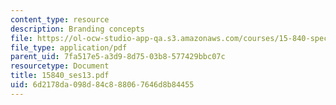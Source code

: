 ```yaml
---
content_type: resource
description: Branding concepts
file: https://ol-ocw-studio-app-qa.s3.amazonaws.com/courses/15-840-special-seminar-in-marketing-marketing-management-spring-2004/6d2178da098d84c888067646d8b84455_15840_ses13.pdf
file_type: application/pdf
parent_uid: 7fa517e5-a3d9-8d75-03b8-577429bbc07c
resourcetype: Document
title: 15840_ses13.pdf
uid: 6d2178da-098d-84c8-8806-7646d8b84455
---
```

